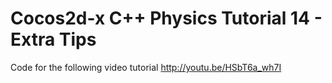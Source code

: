 Cocos2d-x C++ Physics Tutorial 14 - Extra Tips
==============================================

Code for the following video tutorial http://youtu.be/HSbT6a_wh7I
